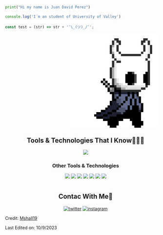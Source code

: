 ```python
print("Hi my name is Juan David Perez")
```
```javascript
console.log('I´m an student of University of Valley')

const test = (str) => str + '¯\_(ツ)_/¯';
```
<img align="right" width="300" alt="GIF" src="https://raw.githubusercontent.com/TanZng/TanZng/master/assets/hollor_knight3.gif" />

<div>
  <a align="rigth">
    <!--Tecnologias-->
    <div id="user-content-toc">
      <ul align="center">
        <summary><h2 style="display: inline-block">Tools & Technologies That I Know👨🏻‍💻</h2></summary>
        <a href="https://skillicons.dev">
          <img src="https://skillicons.dev/icons?i=java,ps,py,js,git,vscode,postgres,wordpress,idea,figma&perline=14" />
        </a>
        <summary><h3 style="display: inline-block">Other Tools & Technologies</h3></summary>
        <div id="user-content-toc">
          <img src="https://img.shields.io/badge/github-181717.svg?&style=for-the-badge&logo=github&logoColor=white"/>
          <img src="https://img.shields.io/badge/blockbench-1E93D9.svg?&style=for-the-badge&logo=blockbench&logoColor=white"/>
          <img src="https://img.shields.io/badge/wondershare filmora-07273D.svg?&style=for-the-badge&logo=wondersharefilmora&logoColor=white"/>
          <img src="https://img.shields.io/badge/obsstudio-302E31.svg?&style=for-the-badge&logo=obsstudio&logoColor=white"/>
          <img src="https://img.shields.io/badge/jira-0052CC.svg?&style=for-the-badge&logo=jira&logoColor=white"/>
          <img src="https://img.shields.io/badge/adobe XD-FF61F6.svg?&style=for-the-badge&logo=adobexd&logoColor=white"/>
          <img src="https://img.shields.io/badge/adobe premier-9999FF.svg?&style=for-the-badge&logo=adobepremierepro&logoColor=white"/>
        </div>
      </ul>
    </div>
    <!--Contacto-->
    <div id="user-content-toc">
      <ul align="center">
        <summary><h2 style="display: inline-block">Contac With Me🤝</h2></summary>
        <a href="https://skillicons.dev">
          <a href="https://twitter.com/Marahall_" target="blank"><img align="center" src="https://skillicons.dev/icons?i=twitter" alt="twitter" height="50" width="50" /></a> 
          <a href="https://www.instagram.com/judape.z_11/" target="blank"><img align="center" src="https://skillicons.dev/icons?i=instagram" alt="instagram" height="50" width="50" /></a>
        </a>
      </ul>
    </div>
  </a>  
</div>





Credit: [Mshall19](https://github.com/Mshall19)

Last Edited on: 10/9/2023
